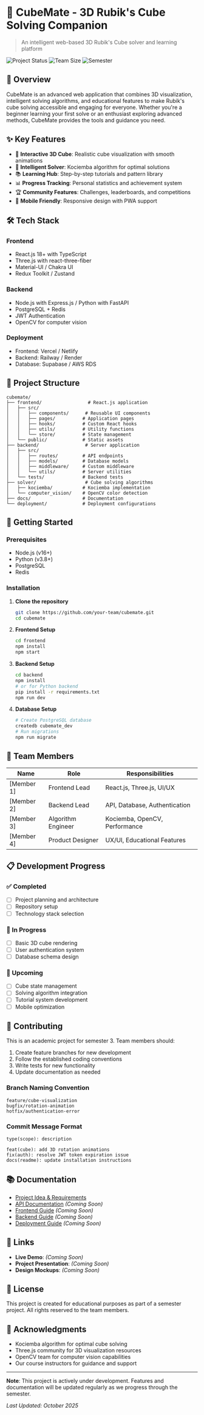 # 🧊 CubeMate - 3D Rubik's Cube Solving Companion

> An intelligent web-based 3D Rubik's Cube solver and learning platform

![Project Status](https://img.shields.io/badge/Status-In%20Development-yellow)
![Team Size](https://img.shields.io/badge/Team-4%20Members-blue)
![Semester](https://img.shields.io/badge/Semester-3%20End%20Project-green)

## 📖 Overview

CubeMate is an advanced web application that combines 3D visualization, intelligent solving algorithms, and educational features to make Rubik's cube solving accessible and engaging for everyone. Whether you're a beginner learning your first solve or an enthusiast exploring advanced methods, CubeMate provides the tools and guidance you need.

## ✨ Key Features

- 🎨 **Interactive 3D Cube**: Realistic cube visualization with smooth animations
- 🧠 **Intelligent Solver**: Kociemba algorithm for optimal solutions
- 📚 **Learning Hub**: Step-by-step tutorials and pattern library
- 📊 **Progress Tracking**: Personal statistics and achievement system
- 🏆 **Community Features**: Challenges, leaderboards, and competitions
- 📱 **Mobile Friendly**: Responsive design with PWA support

## 🛠️ Tech Stack

### Frontend
- React.js 18+ with TypeScript
- Three.js with react-three-fiber
- Material-UI / Chakra UI
- Redux Toolkit / Zustand

### Backend
- Node.js with Express.js / Python with FastAPI
- PostgreSQL + Redis
- JWT Authentication
- OpenCV for computer vision

### Deployment
- Frontend: Vercel / Netlify
- Backend: Railway / Render
- Database: Supabase / AWS RDS

## 📁 Project Structure

```
cubemate/
├── frontend/                 # React.js application
│   ├── src/
│   │   ├── components/      # Reusable UI components
│   │   ├── pages/          # Application pages
│   │   ├── hooks/          # Custom React hooks
│   │   ├── utils/          # Utility functions
│   │   └── store/          # State management
│   └── public/             # Static assets
├── backend/                 # Server application
│   ├── src/
│   │   ├── routes/         # API endpoints
│   │   ├── models/         # Database models
│   │   ├── middleware/     # Custom middleware
│   │   └── utils/          # Server utilities
│   └── tests/              # Backend tests
├── solver/                  # Cube solving algorithms
│   ├── kociemba/           # Kociemba implementation
│   └── computer_vision/    # OpenCV color detection
├── docs/                   # Documentation
└── deployment/             # Deployment configurations
```

## 🚀 Getting Started

### Prerequisites
- Node.js (v16+)
- Python (v3.8+)
- PostgreSQL
- Redis

### Installation

1. **Clone the repository**
   ```bash
   git clone https://github.com/your-team/cubemate.git
   cd cubemate
   ```

2. **Frontend Setup**
   ```bash
   cd frontend
   npm install
   npm start
   ```

3. **Backend Setup**
   ```bash
   cd backend
   npm install
   # or for Python backend
   pip install -r requirements.txt
   npm run dev
   ```

4. **Database Setup**
   ```bash
   # Create PostgreSQL database
   createdb cubemate_dev
   # Run migrations
   npm run migrate
   ```

## 👥 Team Members

| Name | Role | Responsibilities |
|------|------|-----------------|
| [Member 1] | Frontend Lead | React.js, Three.js, UI/UX |
| [Member 2] | Backend Lead | API, Database, Authentication |
| [Member 3] | Algorithm Engineer | Kociemba, OpenCV, Performance |
| [Member 4] | Product Designer | UX/UI, Educational Features |

## 📋 Development Progress

### ✅ Completed
- [ ] Project planning and architecture
- [ ] Repository setup
- [ ] Technology stack selection

### 🔄 In Progress
- [ ] Basic 3D cube rendering
- [ ] User authentication system
- [ ] Database schema design

### 📅 Upcoming
- [ ] Cube state management
- [ ] Solving algorithm integration
- [ ] Tutorial system development
- [ ] Mobile optimization

## 🤝 Contributing

This is an academic project for semester 3. Team members should:

1. Create feature branches for new development
2. Follow the established coding conventions
3. Write tests for new functionality
4. Update documentation as needed

### Branch Naming Convention
```
feature/cube-visualization
bugfix/rotation-animation
hotfix/authentication-error
```

### Commit Message Format
```
type(scope): description

feat(cube): add 3D rotation animations
fix(auth): resolve JWT token expiration issue
docs(readme): update installation instructions
```

## 📚 Documentation

- [Project Idea & Requirements](./idea.md)
- [API Documentation](./docs/api.md) *(Coming Soon)*
- [Frontend Guide](./docs/frontend.md) *(Coming Soon)*
- [Backend Guide](./docs/backend.md) *(Coming Soon)*
- [Deployment Guide](./docs/deployment.md) *(Coming Soon)*

## 🔗 Links

- **Live Demo**: *(Coming Soon)*
- **Project Presentation**: *(Coming Soon)*
- **Design Mockups**: *(Coming Soon)*

## 📄 License

This project is created for educational purposes as part of a semester project. All rights reserved to the team members.

## 🙏 Acknowledgments

- Kociemba algorithm for optimal cube solving
- Three.js community for 3D visualization resources
- OpenCV team for computer vision capabilities
- Our course instructors for guidance and support

---

**Note**: This project is actively under development. Features and documentation will be updated regularly as we progress through the semester.

*Last Updated: October 2025*
